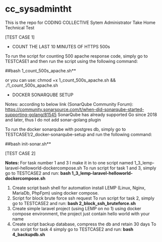 # cc_sysadmintht

This is the repo for CODING COLLECTIVE Sytem Administrator Take Home Technical Test

[TEST CASE 1]

- COUNT THE LAST 10 MINUTES OF HTTPS 500s
  
To run the script for counting 500 apache response code, simply go to TESTCASE1 and then run the script using the following command:

##bash 1_count_500s_apache.sh**

or you can use:
chmod +x 1_count_500s_apache.sh && ./1_count_500s_apache.sh


- DOCKER SONARQUBE SETUP

Notes: according to below link (SonarQube Community Forum):
https://community.sonarsource.com/t/when-did-sonarqube-started-supporting-golang/81545
SonarQube has already supported Go since 2018 and later, thus I do not add sonar-golang plugin

To run the docker sonarqube with postgres db, simply go to TESTCASE1/2_docker-sonarqube-setup and run the following command:

##bash init-sonar.sh**



[TEST CASE 2]

**Notes:** For task number 1 and 3 I make it in to one script named 1_3_lemp-laravel-helloworld-dockercompose.sh
       To run script for task 1 and 3, simply go to TESTCASE2 and run: **bash 1_3_lemp-laravel-helloworld-dockercompose.sh**

1. Create script bash shell for automation install LEMP (Linux, Nginx, MariaDb, PhpFpm) using docker compose.
2. Script for block brute force ssh request
   To run script for task 2, simply go to TESTCASE2 and run:
   **bash 2_block_ssh_bruteforce.sh**
4. Create simple laravel project (using LEMP on no 1)  using docker compose environment, the project just contain hello world with your name
5. Create script backup database, compress the db and retain 30 days
   To run script for task 4 simply go to TESTCASE2 and run:
   **bash 4_backupdb.sh**
